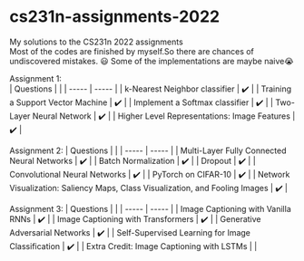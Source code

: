 # cs231n-assignments-2022
My solutions to the CS231n 2022 assignments  
Most of the codes are finished by myself.So there are chances of undiscovered mistakes. :smiley:
Some of the implementations are maybe naive:sob:

Assignment 1:  
 | Questions | |
 | ----- | ----- |
 | k-Nearest Neighbor classifier | :heavy_check_mark: |
 | Training a Support Vector Machine | :heavy_check_mark: |
 | Implement a Softmax classifier | :heavy_check_mark: |
 | Two-Layer Neural Network | :heavy_check_mark: |
 | Higher Level Representations: Image Features | :heavy_check_mark: |
 
 Assignment 2:
  | Questions | |
 | ----- | ----- |
 | Multi-Layer Fully Connected Neural Networks | :heavy_check_mark: |
 | Batch Normalization | :heavy_check_mark: |
 | Dropout | :heavy_check_mark: |
 | Convolutional Neural Networks | :heavy_check_mark: |
 | PyTorch on CIFAR-10 | :heavy_check_mark: |
 | Network Visualization: Saliency Maps, Class Visualization, and Fooling Images | :heavy_check_mark: |
  
  Assignment 3:
 | Questions | |
 | ----- | ----- |
 | Image Captioning with Vanilla RNNs | :heavy_check_mark: |
 | Image Captioning with Transformers  | :heavy_check_mark: |
 | Generative Adversarial Networks | :heavy_check_mark: |
 | Self-Supervised Learning for Image Classification | :heavy_check_mark: |
 | Extra Credit: Image Captioning with LSTMs |  |
